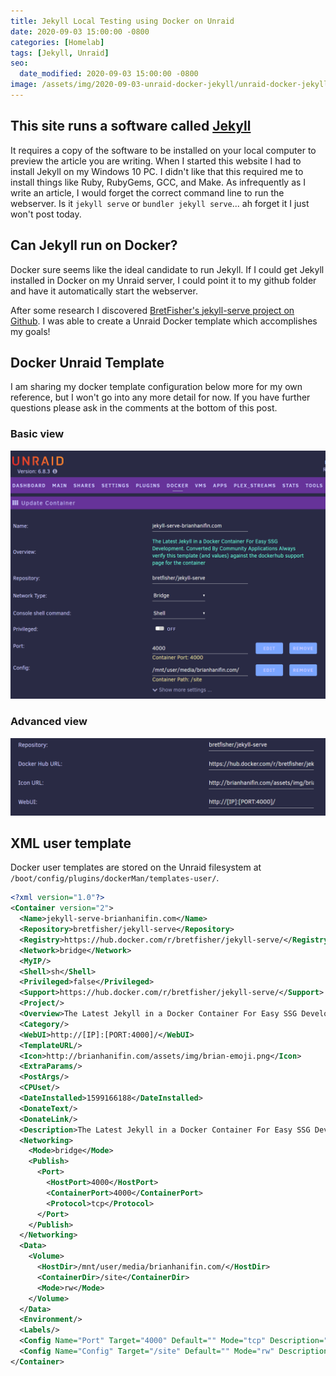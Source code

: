 ```yaml
---
title: Jekyll Local Testing using Docker on Unraid
date: 2020-09-03 15:00:00 -0800
categories: [Homelab]
tags: [Jekyll, Unraid]
seo:
  date_modified: 2020-09-03 15:00:00 -0800
image: /assets/img/2020-09-03-unraid-docker-jekyll/unraid-docker-jekyll-serve-advanced.png
---
```


## This site runs a software called [Jekyll](https://jekyllrb.com/)

It requires a copy of the software to be installed on your local computer to preview the article you are writing.
When I started this website I had to install Jekyll on my Windows 10 PC. I didn't like that this required me to
install things like Ruby, RubyGems, GCC, and Make. As infrequently as I write an article, I would forget the
correct command line to run the webserver. Is it `jekyll serve` or `bundler jekyll serve`... ah forget it I just
won't post today.

## Can Jekyll run on Docker?

Docker sure seems like the ideal candidate to run Jekyll. If I could get Jekyll installed in Docker on my Unraid server,
I could point it to my github folder and have it automatically start the webserver.

After some research I discovered [BretFisher's jekyll-serve project on Github](https://github.com/BretFisher/jekyll-serve).
I was able to create a Unraid Docker template which accomplishes my goals!

## Docker Unraid Template

I am sharing my docker template configuration below more for my own reference, but I won't go into any more detail
for now. If you have further questions please ask in the comments at the bottom of this post.

### Basic view
![Partial Unraid docker template screenshot](/assets/img/2020-09-03-unraid-docker-jekyll/unraid-docker-jekyll-serve.png)

### Advanced view
![Partial Unraid docker template screenshot](/assets/img/2020-09-03-unraid-docker-jekyll/unraid-docker-jekyll-serve-advanced.png)

## XML user template

Docker user templates are stored on the Unraid filesystem at `/boot/config/plugins/dockerMan/templates-user/`.

```xml
<?xml version="1.0"?>
<Container version="2">
  <Name>jekyll-serve-brianhanifin.com</Name>
  <Repository>bretfisher/jekyll-serve</Repository>
  <Registry>https://hub.docker.com/r/bretfisher/jekyll-serve/</Registry>
  <Network>bridge</Network>
  <MyIP/>
  <Shell>sh</Shell>
  <Privileged>false</Privileged>
  <Support>https://hub.docker.com/r/bretfisher/jekyll-serve/</Support>
  <Project/>
  <Overview>The Latest Jekyll in a Docker Container For Easy SSG Development.   Converted By Community Applications   Always verify this template (and values) against the dockerhub support page for the container</Overview>
  <Category/>
  <WebUI>http://[IP]:[PORT:4000]/</WebUI>
  <TemplateURL/>
  <Icon>http://brianhanifin.com/assets/img/brian-emoji.png</Icon>
  <ExtraParams/>
  <PostArgs/>
  <CPUset/>
  <DateInstalled>1599166188</DateInstalled>
  <DonateText/>
  <DonateLink/>
  <Description>The Latest Jekyll in a Docker Container For Easy SSG Development.   Converted By Community Applications   Always verify this template (and values) against the dockerhub support page for the container</Description>
  <Networking>
    <Mode>bridge</Mode>
    <Publish>
      <Port>
        <HostPort>4000</HostPort>
        <ContainerPort>4000</ContainerPort>
        <Protocol>tcp</Protocol>
      </Port>
    </Publish>
  </Networking>
  <Data>
    <Volume>
      <HostDir>/mnt/user/media/brianhanifin.com/</HostDir>
      <ContainerDir>/site</ContainerDir>
      <Mode>rw</Mode>
    </Volume>
  </Data>
  <Environment/>
  <Labels/>
  <Config Name="Port" Target="4000" Default="" Mode="tcp" Description="Container Port: 4000" Type="Port" Display="always" Required="false" Mask="false">4000</Config>
  <Config Name="Config" Target="/site" Default="" Mode="rw" Description="Container Path: /site" Type="Path" Display="always" Required="false" Mask="false">/mnt/user/media/brianhanifin.com/</Config>
</Container>
```
